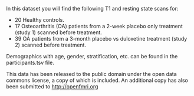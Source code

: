 In this dataset you will find the following T1 and resting state scans for:
* 20 Healthy controls.
* 17 Osteoarthritis (OA) patients from a 2-week placebo only treatment (study 1) scanned before treatment.
* 39 OA patients from a 3-month placebo vs duloxetine treatment (study 2) scanned before treatment.

Demographics with age, gender, stratification, etc. can be found in the participants.tsv file.

This data has been released to the public domain under the open data commons license, a copy of which is 
included. An additional copy has also been submitted to http://openfmri.org
